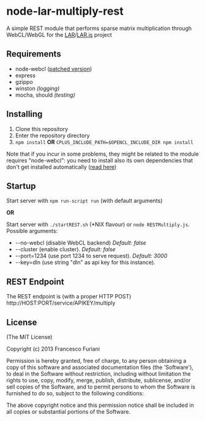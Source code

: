 node-lar-multiply-rest
======================

A simple REST module that performs sparse matrix multiplication through WebCL/WebGL for the [LAR](https://github.com/cvdlab/larpy)/[LAR.js](https://github.com/cvdlab/lar-demo) project

## Requirements

* node-webcl ([patched version](https://github.com/furio/node-webcl))
* express
* gzippo
* winston _(logging)_
* mocha, should _(testing)_

## Installing

1. Clone this repository
2. Enter the repository directory
3. `npm install` **OR** `CPLUS_INCLUDE_PATH=$OPENCL_INCLUDE_DIR npm install`

Note that if you incur in some problems, they might be related to the module requires "node-webcl":
you need to install also its own dependencies that don't get installed automatically ([read here](https://github.com/furio/node-webcl/blob/master/README.md#dependencies))

## Startup

Start server with `npm run-script run` (with default arguments)

**OR**

Start server with `./startREST.sh` (*NIX flavour) or `node RESTMultiply.js`. Possible arguments:
* --no-webcl (disable WebCL backend) _Default: false_
* --cluster (enable cluster). _Default: false_
* --port=1234 (use port 1234 to serve request). _Default: 3000_
* --key=dln (use string "dln" as api key for this instance).

## REST Endpoint

The REST endpoint is (with a proper HTTP POST) http://HOST:PORT/service/APIKEY/multiply

## License

(The MIT License)

Copyright (c) 2013 Francesco Furiani

Permission is hereby granted, free of charge, to any person obtaining a copy of this software and associated documentation files (the 'Software'), to deal in the Software without restriction, including without limitation the rights to use, copy, modify, merge, publish, distribute, sublicense, and/or sell copies of the Software, and to permit persons to whom the Software is furnished to do so, subject to the following conditions:

The above copyright notice and this permission notice shall be included in all copies or substantial portions of the Software.
